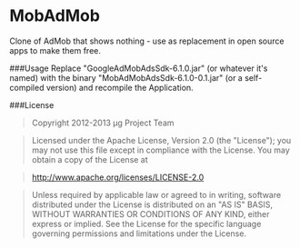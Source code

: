 MobAdMob
========

Clone of AdMob that shows nothing - use as replacement in open source apps to make them free.

###Usage
Replace "GoogleAdMobAdsSdk-6.1.0.jar" (or whatever it's named) with the binary "MobAdMobAdsSdk-6.1.0-0.1.jar" (or a self-compiled version) and recompile the Application.

###License
> Copyright 2012-2013 μg Project Team

> Licensed under the Apache License, Version 2.0 (the "License");
> you may not use this file except in compliance with the License.
> You may obtain a copy of the License at

> http://www.apache.org/licenses/LICENSE-2.0

> Unless required by applicable law or agreed to in writing, software 
> distributed under the License is distributed on an "AS IS" BASIS,
> WITHOUT WARRANTIES OR CONDITIONS OF ANY KIND, either express or implied.
> See the License for the specific language governing permissions and
> limitations under the License.
